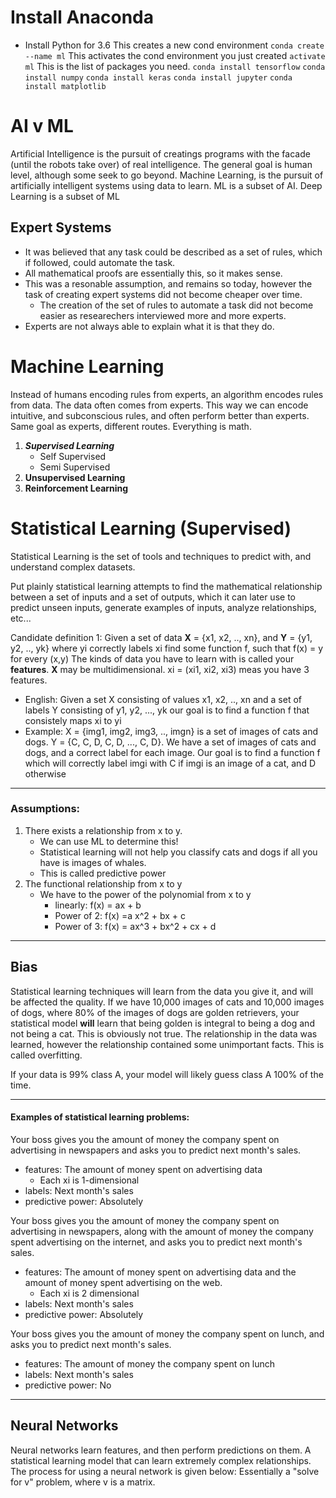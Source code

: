 # Install Anaconda
* Install Python for 3.6
This creates a new cond environment
``conda create --name ml``
This activates the cond environment you just created
``activate ml``
This is the list of packages you need.
``conda install tensorflow``
``conda install numpy``
``conda install keras``
``conda install jupyter``
``conda install matplotlib``
# AI v ML
Artificial Intelligence is the pursuit of creatings programs with the facade (until the robots take over) of real intelligence. The general goal is human level, although some seek to go beyond.
Machine Learning, is the pursuit of artificially intelligent systems using data to learn.
ML is a subset of AI.
Deep Learning is a subset of ML
## Expert Systems
* It was believed that any task could be described as a set of rules, which if followed, could automate the task.
* All mathematical proofs are essentially this, so it makes sense.
* This was a resonable assumption, and remains so today, however the task of creating expert systems did not become cheaper over time.
    * The creation of the set of rules to automate a task did not become easier as researechers interviewed more and more experts.
* Experts are not always able to explain what it is that they do.
# Machine Learning
Instead of humans encoding rules from experts, an algorithm encodes rules from data. The data often comes from experts. This way we can encode intuitive, and subconscious rules, and often perform better than experts.
Same goal as experts, different routes. Everything is math.
1. ***Supervised Learning***
    * Self Supervised
    * Semi Supervised
2. **Unsupervised Learning**
5. **Reinforcement Learning**
# Statistical Learning (Supervised)
Statistical Learning is the set of tools and techniques to predict with, and understand complex datasets.

Put plainly statistical learning attempts to find the mathematical relationship between a set of inputs and a set of outputs, which it can later use to predict unseen inputs, generate examples of inputs, analyze relationships, etc...

Candidate definition 1: Given a set of data  **X** = {x1, x2, .., xn}, and **Y** = {y1, y2, .., yk} where yi correctly labels xi find some function f, such that f(x) = y for every (x,y)
The kinds of data you have to learn with is called your **features**.
**X** may be multidimensional. xi = (xi1, xi2, xi3) meas you have 3 features.
* English: Given a set X consisting of values x1, x2, .., xn and a set of labels Y consisting of y1, y2, ..., yk our goal is to find a function f that consistely maps xi to yi
* Example: X = {img1, img2, img3, .., imgn} is a set of images of cats and dogs. Y = {C, C, D, C, D, ..., C, D}. We have a set of images of cats and dogs, and a correct label for each image. Our goal is to find a function f which will correctly label imgi with C if imgi is an image of a cat, and D otherwise
***
### Assumptions:
1. There exists a relationship from x to y.
    * We can use ML to determine this!
    *  Statistical learning will not help you classify cats and dogs if all you have is images of whales.
    *  This is called predictive power
2. The functional relationship from x to y
    * We have to the power of the polynomial from x to y
      * linearly: f(x) = ax + b
      * Power of 2: f(x) =a x^2 + bx + c
      * Power of 3: f(x) = ax^3 + bx^2 + cx + d
***
## Bias
Statistical learning techniques will learn from the data you give it, and will be affected the quality. If we have 10,000 images of cats and 10,000 images of dogs, where 80% of the images of dogs are golden retrievers, your statistical model **will** learn that being golden is integral to being a dog and not being a cat. This is obviously not true. The relationship in the data was learned, however the relationship contained some unimportant facts. This is called overfitting.

If your data is 99% class A, your model will likely guess class A 100% of the time.
***
#### Examples of statistical learning problems:
Your boss gives you the amount of money the company spent on advertising in newspapers and asks you to predict next month's sales.
* features: The amount of money spent on advertising data
  * Each xi is 1-dimensional
* labels: Next month's sales
* predictive power: Absolutely

Your boss gives you the amount of money the company spent on advertising in newspapers, along with the amount of money the company spent advertising on the internet, and asks you to predict next month's sales.
* features: The amount of money spent on advertising data and the amount of money spent advertising on the web.
  * Each xi is 2 dimensional
* labels: Next month's sales
* predictive power: Absolutely

Your boss gives you the amount of money the company spent on lunch, and asks you to predict next month's sales.
* features: The amount of money the company spent on lunch
* labels: Next month's sales
* predictive power: No
***
## Neural Networks
Neural networks learn features, and then perform predictions on them.
A statistical learning model that can learn extremely complex relationships.
The process for using a neural network is given below:
Essentially a "solve for v" problem, where v is a matrix.
